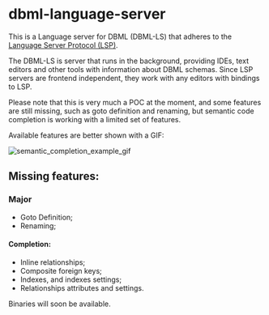 # dbml-language-server

This is a Language server for DBML (DBML-LS) that adheres to the [Language Server Protocol (LSP)](https://github.com/Microsoft/language-server-protocol/blob/master/protocol.md).

The DBML-LS is server that runs in the background, providing IDEs, text editors and other tools with information about DBML schemas. Since LSP servers are frontend independent, they work with any editors with bindings to LSP.

Please note that this is very much a POC at the moment, and some features are still missing, such as goto definition and renaming, but semantic code completion is working with a limited set of features.

Available features are better shown with a GIF:

![semantic_completion_example_gif](https://user-images.githubusercontent.com/17864887/90304148-fece2f80-de8a-11ea-99dd-1f0710c18941.gif)

## Missing features: ##

### Major ###

- Goto Definition;
- Renaming;

#### Completion: ####

- Inline relationships;
- Composite foreign keys;
- Indexes, and indexes settings;
- Relationships attributes and settings.

Binaries will soon be available.
